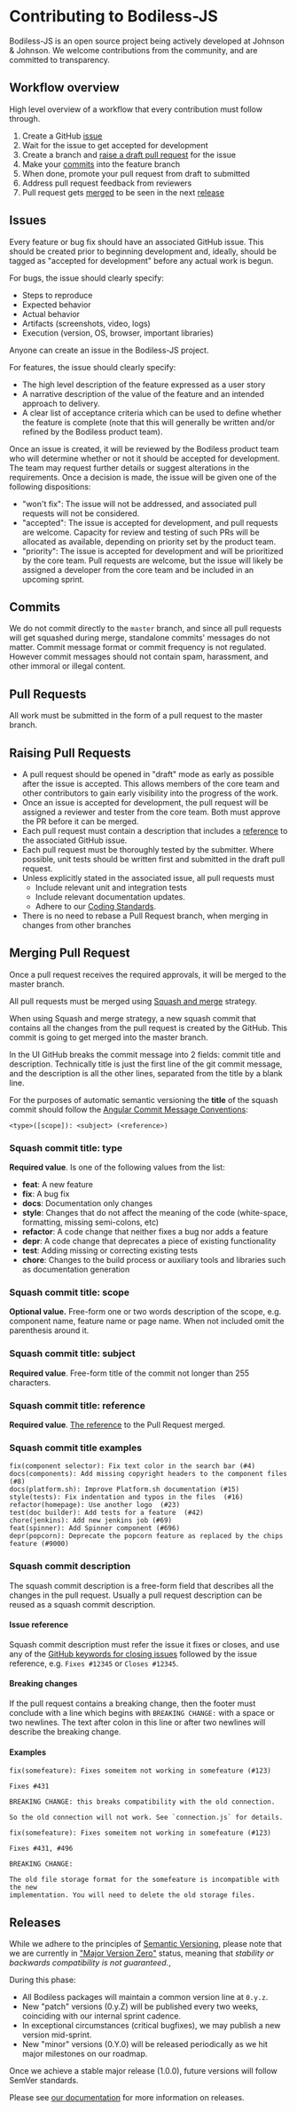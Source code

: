 # Contributing to Bodiless-JS

Bodiless-JS is an open source project being actively developed at Johnson &
Johnson. We welcome contributions from the community, and are committed to
transparency.  

## Workflow overview

High level overview of a workflow that every contribution must follow through.

1. Create a GitHub [issue](#issues)
2. Wait for the issue to get accepted for development
3. Create a branch and [raise a draft pull request](#raising-pull-requests) for the issue 
4. Make your [commits](#commits) into the feature branch
5. When done, promote your pull request from draft to submitted
6. Address pull request feedback from reviewers
7. Pull request gets [merged](#merging-pull-request) to be seen in the next [release](#releases)

## Issues

Every feature or bug fix should have an associated GitHub issue. This should be
created prior to beginning development and, ideally, should be tagged as
"accepted for development" before any actual work is begun.

For bugs, the issue should clearly specify:
- Steps to reproduce
- Expected behavior
- Actual behavior
- Artifacts (screenshots, video, logs)
- Execution (version, OS, browser, important libraries)

Anyone can create an issue in the Bodiless-JS project.

For features, the issue should clearly specify:
- The high level description of the feature expressed as a user story
- A narrative description of the value of the feature and an intended approach to delivery.
- A clear list of acceptance criteria which can be used to define whether the feature is complete
  (note that this will generally be written and/or refined by the Bodiless product team).

Once an issue is created, it will be reviewed by the Bodiless product team who will determine
whether or not it should be accepted for development.  The team may request further details or
suggest alterations in the requirements. Once a decision is made, the issue will be given one
of the following dispositions:

- "won't fix": The issue will not be addressed, and associated pull requests will not be considered.
- "accepted": The issue is accepted for development, and pull requests are welcome. Capacity for
  review and testing of such PRs will be allocated as available, depending on priority set by
  the product team.
- "priority": The issue is accepted for development and will be prioritized by the core team.  Pull
  requests are welcome, but the issue will likely be assigned a developer from the core team and be
  included in an upcoming sprint.

## Commits

We do not commit directly to the `master` branch, and since all pull requests will get squashed during merge, 
standalone commits' messages do not matter. Commit message format or commit frequency is not regulated. 
However commit messages should not contain spam, harassment, and other immoral or illegal content.  

## Pull Requests

All work must be submitted in the form of a pull request to the master branch.

## Raising Pull Requests

- A pull request should be opened in "draft" mode as early as possible after the
  issue is accepted. This allows members of the core team and other contributors
  to gain early visibility into the progress of the work.
- Once an issue is accepted for development, the pull request will be assigned a
  reviewer and tester from the core team. Both must approve the PR before it can
  be merged.
- Each pull request must contain a description that includes a [reference](https://help.github.com/en/github/writing-on-github/autolinked-references-and-urls#issues-and-pull-requests) 
  to the associated GitHub issue.
- Each pull request must be thoroughly tested by the submitter. Where possible, unit tests should be 
  written first and submitted in the draft pull request.
- Unless explicitly stated in the associated issue, all pull requests must
  - Include relevant unit and integration tests
  - Include relevant documentation updates.
  - Adhere to our [Coding Standards](Development/Release/Quality).
- There is no need to rebase a Pull Request branch, when merging in changes from other branches

## Merging Pull Request

Once a pull request receives the required approvals, it will be merged to the
master branch.

All pull requests must be merged using [Squash and merge](https://help.github.com/en/github/collaborating-with-issues-and-pull-requests/about-pull-request-merges#squash-and-merge-your-pull-request-commits) strategy. 

When using Squash and merge strategy, a new squash commit that contains all the changes from 
the pull request is created by the GitHub. This commit is going to get merged into the master branch. 

In the UI GitHub breaks the commit message into 2 fields: commit title and description. Technically title is
just the first line of the git commit message, and the description is all the other lines, separated from the title 
by a blank line.

For the purposes of automatic semantic versioning the **title** of the squash commit should follow the 
[Angular Commit Message Conventions](https://github.com/angular/angular.js/blob/master/DEVELOPERS.md#-git-commit-guidelines):
 
```
<type>([scope]): <subject> (<reference>)
```

### Squash commit title: type

**Required value**. Is one of the following values from the list:

- **feat**: A new feature
- **fix**: A bug fix
- **docs**: Documentation only changes
- **style**: Changes that do not affect the meaning of the code (white-space, formatting, missing semi-colons, etc)
- **refactor**: A code change that neither fixes a bug nor adds a feature
- **depr**: A code change that deprecates a piece of existing functionality
- **test**: Adding missing or correcting existing tests
- **chore**: Changes to the build process or auxiliary tools and libraries such as documentation generation
 
### Squash commit title: scope

**Optional value.** Free-form one or two words description of the scope, e.g. component name, feature name or page name.
When not included omit the parenthesis around it.

### Squash commit title: subject

**Required value**. Free-form title of the commit not longer than 255 characters. 

### Squash commit title: reference

**Required value**. [The reference]([reference](https://help.github.com/en/github/writing-on-github/autolinked-references-and-urls#issues-and-pull-requests)) 
to the Pull Request merged.

### Squash commit title examples

```
fix(component selector): Fix text color in the search bar (#4)
docs(components): Add missing copyright headers to the component files (#8)
docs(platform.sh): Improve Platform.sh documentation (#15)
style(tests): Fix indentation and typos in the files  (#16)
refactor(homepage): Use another logo  (#23)
test(doc builder): Add tests for a feature  (#42)
chore(jenkins): Add new jenkins job (#69)
feat(spinner): Add Spinner component (#696)
depr(popcorn): Deprecate the popcorn feature as replaced by the chips feature (#9000) 
```

### Squash commit description

The squash commit description is a free-form field that describes all the
changes in the pull request. Usually a pull request description can be reused as
a squash commit description.

#### Issue reference

Squash commit description must refer the issue it fixes or closes, and use any
of the
[GitHub keywords for closing issues](https://help.github.com/en/github/managing-your-work-on-github/closing-issues-using-keywords)
followed by the issue reference, e.g. `Fixes #12345` or `Closes #12345`.

#### Breaking changes

If the pull request contains a breaking change, then the footer must conclude
with a line which begins with `BREAKING CHANGE:` with a space or two newlines.
The text after colon in this line or after two newlines will describe the
breaking change.

#### Examples

```
fix(somefeature): Fixes someitem not working in somefeature (#123)

Fixes #431

BREAKING CHANGE: this breaks compatibility with the old connection.

So the old connection will not work. See `connection.js` for details.
```

```
fix(somefeature): Fixes someitem not working in somefeature (#123)

Fixes #431, #496

BREAKING CHANGE:

The old file storage format for the somefeature is incompatible with the new
implementation. You will need to delete the old storage files.
```

## Releases

While we adhere to the principles of
[Semantic Versioning](https://semver.org/), please note that we are currently in
["Major Version Zero"](https://semver.org/#spec-item-4) status, meaning that
*stability or backwards compatibility is not guaranteed.*,

During this phase:

- All Bodiless packages will maintain a common version line at `0.y.z`.
- New "patch" versions (0.y.Z) will be published every two weeks, coinciding
  with our internal sprint cadence.
- In exceptional circumstances (critical bugfixes), we may publish a new version
  mid-sprint.
- New "minor" versions (0.Y.0) will be released periodically as we hit major
  milestones on our roadmap.

Once we achieve a stable major release (1.0.0), future versions will follow SemVer standards.

Please see
[our documentation](https://johnsonandjohnson.github.io/Bodiless-JS/#/Development/Release/)
for more information on releases.
